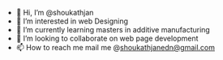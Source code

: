 - 👋 Hi, I’m @shoukathjan
- 👀 I’m interested in web Designing
- 🌱 I’m currently learning masters in additive manufacturing
- 💞️ I’m looking to collaborate on web page development
- 📫 How to reach me mail me @shoukathjanedn@gmail.com

<!---
shoukathjan/shoukathjan is a ✨ special ✨ repository because its `README.md` (this file) appears on your GitHub profile.
You can click the Preview link to take a look at your changes.
--->
